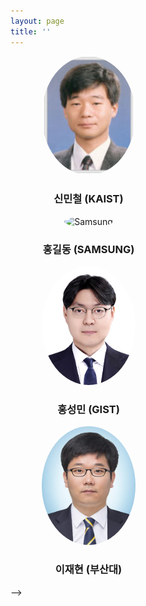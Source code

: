 ```yaml
---
layout: page
title: ''
---
```


<!--<div style="display: flex; flex-wrap: wrap; gap: 40px; justify-content: center;">

  <!-- Speaker 1 -->
  <div style="text-align: center; width: 250px;">
    <img src="/assets/img/mshin.PNG" alt="Mincheol Shin" style="width: 150px; height: 190px; border-radius: 50%;">
    <h3>신민철 (KAIST)</h3>
<!--     <p><strong>"Quantum Transport in Nanoscale Devices: From Ballistic Conduction to Tunneling Effects"</strong></p> -->
<!--     <p>Exploring electron transport phenomena in low-dimensional systems and their implications for modern electronics.</p> -->
  </div>

  <!-- Speaker 2 -->
  <div style="text-align: center; width: 250px;">
    <img src="/assets/img/seokho-square-2.jpg" alt="Samsung" style="width: 150px; height: 150px; border-radius: 50%;">
    <h3>홍길동 (SAMSUNG)</h3>
<!--     <p><strong>"Nanoscale Devices: Bridging Quantum Effects and Next-Generation Electronics"</strong></p> -->
<!--     <p>A look into how shrinking device dimensions unlock new physics and enable ultra-compact, high-performance technologies.</p> -->
  </div>

  <!-- Speaker 3 -->
  <div style="text-align: center; width: 250px;">
    <img src="/assets/img/shong.jpg" alt="SeongMin Hong" style="width: 150px; height: 190px; border-radius: 50%;">
    <h3>홍성민 (GIST)</h3>
<!--     <p><strong>"Compact Modeling: Enabling Fast and Accurate Simulation of Nanoscale Devices"</strong></p> -->
<!--     <p>Exploring simplified, physics-based models that bridge device behavior and circuit-level design.</p> -->
  </div>

  <!-- Speaker 4 -->
  <div style="text-align: center; width: 250px;">
    <img src="/assets/img/jlee.jpg" alt="Jaeheon Lee" style="width: 150px; height: 190px; border-radius: 50%;">
    <h3>이재현 (부산대)</h3>
<!--     <p><strong>"TCAD: A Simulation Framework for Designing and Optimizing Semiconductor Devices"</strong></p> -->
<!--     <p>Understanding how Technology Computer-Aided Design enables virtual prototyping from process to performance.</p> -->
  </div>

</div> -->
